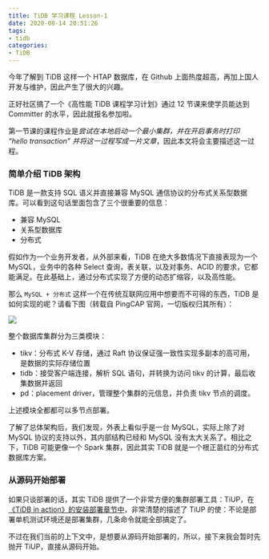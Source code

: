 ```yaml
---
title: TiDB 学习课程 Lesson-1
date: 2020-08-14 20:51:26
tags:
- tidb
categories:
- TiDB
---
```


今年了解到 TiDB 这样一个 HTAP 数据库，在 Github 上面热度超高，再加上国人开发与维护，因此产生了很大的兴趣。

正好社区搞了一个《高性能 TiDB 课程学习计划》通过 12 节课来使学员能达到 Committer 的水平，因此就报名参加啦。

第一节课的课程作业是*尝试在本地启动一个最小集群，并在开启事务时打印 “hello transaction” 并将这一过程写成一片文章*，因此本文将会主要描述这一过程。

### 简单介绍 TiDB 架构

TiDB 是一款支持 SQL 语义并直接兼容 MySQL 通信协议的分布式关系型数据库。可以看到这句话里面包含了三个很重要的信息：

- 兼容 MySQL
- 关系型数据库
- 分布式

假如作为一个业务开发者，从外部来看，TiDB 在绝大多数情况下直接表现为一个 MySQL，业务中的各种 Select 查询，表关联，以及对事务、ACID 的要求，它都能满足。在此基础上，通过分布式实现了方便的动态扩缩容，以及高性能。

那么 `MySQL + 分布式` 这样一个在传统互联网应用中想要而不可得的东西，TiDB 是如何实现的呢？请看下图（转载自 PingCAP 官网，一切版权归其所有）：

![](https://download.pingcap.com/images/docs-cn/tidb-architecture-1.png)

整个数据库集群分为三类模块：

- tikv：分布式 K-V 存储，通过 Raft 协议保证强一致性实现多副本的高可用，是数据的实际存储位置
- tidb：接受客户端连接，解析 SQL 语句，并转换为访问 tikv 的计算，最后收集数据并返回
- pd：placement driver，管理整个集群的元信息，并负责 tikv 节点的调度。

上述模块全都都可以多节点部署。

了解了总体架构后，我们发现，外表上看似乎是一台 MySQL，实际上除了对 MySQL 协议的支持以外，其内部结构已经和 MySQL 没有太大关系了。相比之下，TiDB 可能更像一个 Spark 集群，因此其实 TiDB 就是一个根正苗红的分布式数据库方案。

### 从源码开始部署

如果只谈部署的话，其实 TiDB 提供了一个非常方便的集群部署工具：TiUP，在[《TiDB in action》的安装部署章节中](https://book.tidb.io/session2/chapter1/tiup-tiops.html)，非常清楚的描述了 TiUP 的使：不论是部署单机测试环境还是部署集群，几条命令就能全部搞定了。

不过在我们当前的上下文中，是想要从源码开始部署的，所以，接下来我会暂时先抛开 TiUP，直接从源码开始。